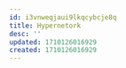 ```yaml
---
id: i3vnweqjaui9lkqcybcje8q
title: Hypernetork
desc: ''
updated: 1710126016929
created: 1710126016929
---
```

